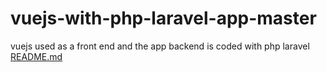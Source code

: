 # vuejs-with-php-laravel-app-master
vuejs used as a front end and the app backend is coded with php laravel
[README.md](https://github.com/Faizanalifullstackprogrammer/vuejs-with-php-laravel-app-master/files/9381966/README.md)
